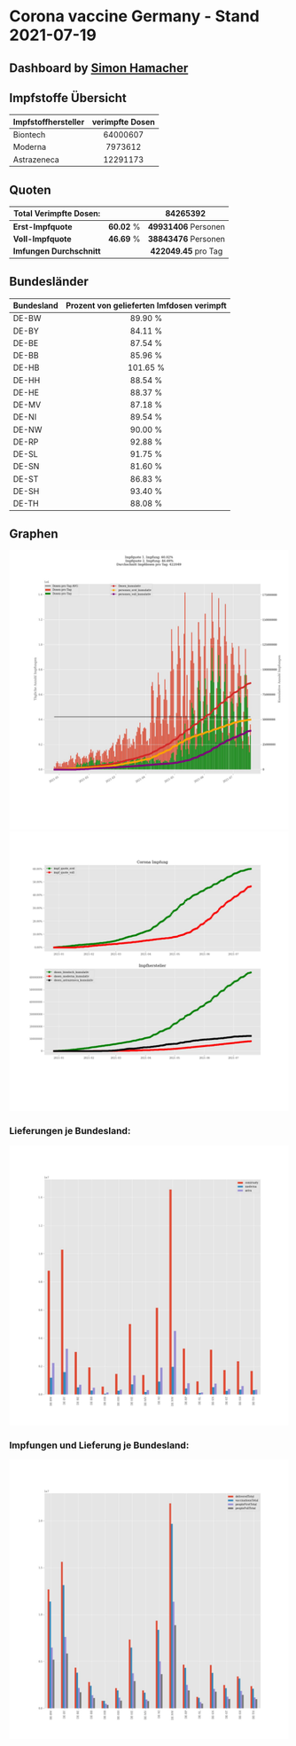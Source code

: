 # Corona vaccine Germany - Stand 2021-07-19
## Dashboard by [Simon Hamacher](https://www.shamacher.eu)
## Impfstoffe Übersicht
**Impfstoffhersteller** | **verimpfte Dosen**
-------- | :--------:
Biontech | 64000607
Moderna | 7973612
Astrazeneca | 12291173


## Quoten
**Total Verimpfte Dosen:** | |84265392&nbsp;
-------- | :--------:| :--------:
**Erst-Impfquote** | **60.02** %| **49931406** Personen
**Voll-Impfquote** | **46.69** %| **38843476** Personen
**Imfungen Durchschnitt** | |**422049.45** pro Tag 
## Bundesländer
**Bundesland** | **Prozent von gelieferten Imfdosen verimpft**
-------- | :--------:
DE-BW | 89.90 %
DE-BY | 84.11 %
DE-BE | 87.54 %
DE-BB | 85.96 %
DE-HB | 101.65 %
DE-HH | 88.54 %
DE-HE | 88.37 %
DE-MV | 87.18 %
DE-NI | 89.54 %
DE-NW | 90.00 %
DE-RP | 92.88 %
DE-SL | 91.75 %
DE-SN | 81.60 %
DE-ST | 86.83 %
DE-SH | 93.40 %
DE-TH | 88.08 %
## Graphen
<img src="Impfungen-Corona-01.jpg" alt="Impf Übersicht" title="Impf Übersicht" />
<img src="Impfungen-Corona-02.jpg" alt="Impfquote" title="Impf Übersicht" />

### Lieferungen je Bundesland:
<img src="Impfungen-Corona-04.jpg" alt="Impfungen in den Bundesländern" title="Impfungen in den Bundesländern" />

### Impfungen und Lieferung je Bundesland:
<img src="Impfungen-Corona-05.jpg" alt="Impfungen in den Bundesländern" title="Impfungen in den Bundesländern" />

